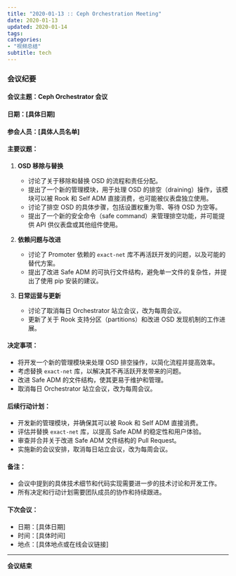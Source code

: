 ```yaml
---
title: "2020-01-13 :: Ceph Orchestration Meeting"
date: 2020-01-13
updated: 2020-01-14
tags:
categories:
- "视频总结"
subtitle: tech
---
```



### 会议纪要

#### 会议主题：Ceph Orchestrator 会议

#### 日期：[具体日期]

#### 参会人员：[具体人员名单]

#### 主要议题：

1. **OSD 移除与替换**
   - 讨论了关于移除和替换 OSD 的流程和责任分配。
   - 提出了一个新的管理模块，用于处理 OSD 的排空（draining）操作，该模块可以被 Rook 和 Self ADM 直接消费，也可能被仪表盘独立使用。
   - 讨论了排空 OSD 的具体步骤，包括设置权重为零、等待 OSD 为空等。
   - 提出了一个新的安全命令（safe command）来管理排空功能，并可能提供 API 供仪表盘或其他组件使用。

2. **依赖问题与改进**
   - 讨论了 Promoter 依赖的 `exact-net` 库不再活跃开发的问题，以及可能的替代方案。
   - 提出了改进 Safe ADM 的可执行文件结构，避免单一文件的复杂性，并提出了使用 pip 安装的建议。

3. **日常运营与更新**
   - 讨论了取消每日 Orchestrator 站立会议，改为每周会议。
   - 更新了关于 Rook 支持分区（partitions）和改进 OSD 发现机制的工作进展。

#### 决定事项：

- 将开发一个新的管理模块来处理 OSD 排空操作，以简化流程并提高效率。
- 考虑替换 `exact-net` 库，以解决其不再活跃开发带来的问题。
- 改进 Safe ADM 的文件结构，使其更易于维护和管理。
- 取消每日 Orchestrator 站立会议，改为每周会议。

#### 后续行动计划：

- 开发新的管理模块，并确保其可以被 Rook 和 Self ADM 直接消费。
- 评估并替换 `exact-net` 库，以提高 Safe ADM 的稳定性和用户体验。
- 审查并合并关于改进 Safe ADM 文件结构的 Pull Request。
- 实施新的会议安排，取消每日站立会议，改为每周会议。

#### 备注：

- 会议中提到的具体技术细节和代码实现需要进一步的技术讨论和开发工作。
- 所有决定和行动计划需要团队成员的协作和持续跟进。

#### 下次会议：

- 日期：[具体日期]
- 时间：[具体时间]
- 地点：[具体地点或在线会议链接]

---

**会议结束**